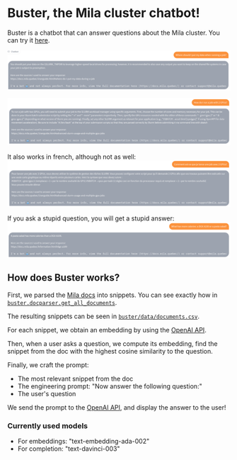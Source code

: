 # Buster, the Mila cluster chatbot!

Buster is a chatbot that can answer questions about the Mila cluster. You can try it [here](https://huggingface.co/spaces/jerpint/buster).


![Question about tmpdir](buster/imgs/qa_tmpdir.png)
<!---
Where should I put my data when running a job?
-->

![Question about GPUs jobs](buster/imgs/qa_gpus.png)
<!---
How do I run a job with 2 GPUs?
-->

It also works in french, although not as well:
![Question en français](buster/imgs/qa_french.png)
<!---
Comment est-ce que je lance une job avec 2 GPUs?
-->

If you ask a stupid question, you will get a stupid answer:
![Dumb question](buster/imgs/qa_pasta.png)
<!---
What has more calories: a DGX A100 or a pasta salad?
-->

## How does Buster works?

First, we parsed the [Mila docs](https://docs.mila.quebec/index.html) into snippets. You can see exactly how in [`buster.docparser.get_all_documents`](https://github.com/jerpint/buster/blob/main/buster/docparser.py#L17).

The resulting snippets can be seen in [`buster/data/documents.csv`](https://github.com/jerpint/buster/blob/main/buster/data/documents.csv).

For each snippet, we obtain an embedding by using the [OpenAI API](https://beta.openai.com/docs/guides/embeddings/what-are-embeddings).

Then, when a user asks a question, we compute its embedding, find the snippet from the doc with the highest cosine similarity to the question.

Finally, we craft the prompt:
- The most relevant snippet from the doc
- The engineering prompt: "Now answer the following question:"
- The user's question

We send the prompt to the [OpenAI API](https://beta.openai.com/docs/api-reference/completions), and display the answer to the user!

### Currently used models

- For embeddings: "text-embedding-ada-002"
- For completion: "text-davinci-003"
